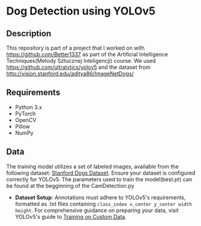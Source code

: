 # Dog Detection using YOLOv5

## Description
This repository is part of a project that I worked on with https://github.com/Better1337 as part of the Artificial Intelligence Techniques(Metody Sztucznej Inteligencji) course. We used https://github.com/ultralytics/yolov5 and the dataset from http://vision.stanford.edu/aditya86/ImageNetDogs/

## Requirements
- Python 3.x
- PyTorch
- OpenCV
- Pillow
- NumPy

## Data
The training model utilizes a set of labeled images, available from the following  dataset: [Stanford Dogs Dataset](http://vision.stanford.edu/aditya86/ImageNetDogs/). Ensure your dataset is configured correctly for YOLOv5. The parameters used to train the model(best.pt) can be found at the begginning of the CamDetection.py

- **Dataset Setup**: Annotations must adhere to YOLOv5's requirements, formatted as .txt files containing `class_index x_center y_center width height`. For comprehensive guidance on preparing your data, visit YOLOv5's guide to [Training on Custom Data](https://docs.ultralytics.com/tutorials/train-custom-data).
